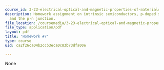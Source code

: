 ```yaml
---
course_id: 3-23-electrical-optical-and-magnetic-properties-of-materials-fall-2007
description: Homework assignment on intrinsic semiconductors, p-doped semiconductors,
  and the p-n junction.
file_location: /coursemedia/3-23-electrical-optical-and-magnetic-properties-of-materials-fall-2007/ca2f26ca04b2ccb3eca0c83b73dfa00e_ps7.pdf
file_type: application/pdf
layout: pdf
title: 'Homework #7'
type: course
uid: ca2f26ca04b2ccb3eca0c83b73dfa00e

---
```

None